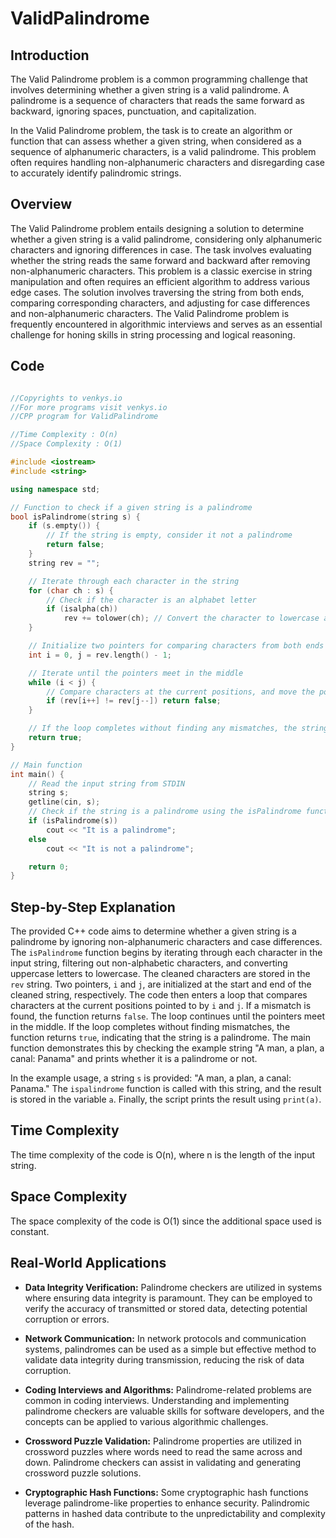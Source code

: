 # ValidPalindrome

## Introduction
The Valid Palindrome problem is a common programming challenge that involves determining whether a given string is a valid palindrome. A palindrome is a sequence of characters that reads the same forward as backward, ignoring spaces, punctuation, and capitalization.

In the Valid Palindrome problem, the task is to create an algorithm or function that can assess whether a given string, when considered as a sequence of alphanumeric characters, is a valid palindrome. This problem often requires handling non-alphanumeric characters and disregarding case to accurately identify palindromic strings.
## Overview
The Valid Palindrome problem entails designing a solution to determine whether a given string is a valid palindrome, considering only alphanumeric characters and ignoring differences in case. The task involves evaluating whether the string reads the same forward and backward after removing non-alphanumeric characters. This problem is a classic exercise in string manipulation and often requires an efficient algorithm to address various edge cases. The solution involves traversing the string from both ends, comparing corresponding characters, and adjusting for case differences and non-alphanumeric characters. The Valid Palindrome problem is frequently encountered in algorithmic interviews and serves as an essential challenge for honing skills in string processing and logical reasoning.
## Code
```cpp

//Copyrights to venkys.io
//For more programs visit venkys.io 
//CPP program for ValidPalindrome

//Time Complexity : O(n)
//Space Complexity : O(1)

#include <iostream>
#include <string>

using namespace std;

// Function to check if a given string is a palindrome
bool isPalindrome(string s) {
    if (s.empty()) {
        // If the string is empty, consider it not a palindrome
        return false;
    }
    string rev = "";

    // Iterate through each character in the string
    for (char ch : s) {
        // Check if the character is an alphabet letter
        if (isalpha(ch))
            rev += tolower(ch); // Convert the character to lowercase and add it to the 'rev' string
    }

    // Initialize two pointers for comparing characters from both ends of the 'rev' string
    int i = 0, j = rev.length() - 1;

    // Iterate until the pointers meet in the middle
    while (i < j) {
        // Compare characters at the current positions, and move the pointers accordingly
        if (rev[i++] != rev[j--]) return false;
    }

    // If the loop completes without finding any mismatches, the string is a palindrome
    return true;
}

// Main function
int main() {
    // Read the input string from STDIN
    string s;
    getline(cin, s);
    // Check if the string is a palindrome using the isPalindrome function
    if (isPalindrome(s))
        cout << "It is a palindrome";
    else
        cout << "It is not a palindrome";

    return 0;
}


```

## Step-by-Step Explanation


The provided C++ code aims to determine whether a given string is a palindrome by ignoring non-alphanumeric characters and case differences. The `isPalindrome` function begins by iterating through each character in the input string, filtering out non-alphabetic characters, and converting uppercase letters to lowercase. The cleaned characters are stored in the `rev` string. Two pointers, `i` and `j`, are initialized at the start and end of the cleaned string, respectively. The code then enters a loop that compares characters at the current positions pointed to by `i` and `j`. If a mismatch is found, the function returns `false`. The loop continues until the pointers meet in the middle. If the loop completes without finding mismatches, the function returns `true`, indicating that the string is a palindrome. The main function demonstrates this by checking the example string "A man, a plan, a canal: Panama" and prints whether it is a palindrome or not.


In the example usage, a string `s` is provided: "A man, a plan, a canal: Panama." The `ispalindrome` function is called with this string, and the result is stored in the variable `a`. Finally, the script prints the result using `print(a)`.

## Time Complexity 
The time complexity of the code is O(n), where n is the length of the input string.

## Space Complexity
The space complexity of the code is O(1) since the additional space used is constant.

## Real-World Applications

- **Data Integrity Verification:**
  Palindrome checkers are utilized in systems where ensuring data integrity is paramount. They can be employed to verify the accuracy of transmitted or stored data, detecting potential corruption or errors.

- **Network Communication:**
  In network protocols and communication systems, palindromes can be used as a simple but effective method to validate data integrity during transmission, reducing the risk of data corruption.

- **Coding Interviews and Algorithms:**
  Palindrome-related problems are common in coding interviews. Understanding and implementing palindrome checkers are valuable skills for software developers, and the concepts can be applied to various algorithmic challenges.

- **Crossword Puzzle Validation:**
  Palindrome properties are utilized in crossword puzzles where words need to read the same across and down. Palindrome checkers can assist in validating and generating crossword puzzle solutions.

- **Cryptographic Hash Functions:**
  Some cryptographic hash functions leverage palindrome-like properties to enhance security. Palindromic patterns in hashed data contribute to the unpredictability and complexity of the hash.
